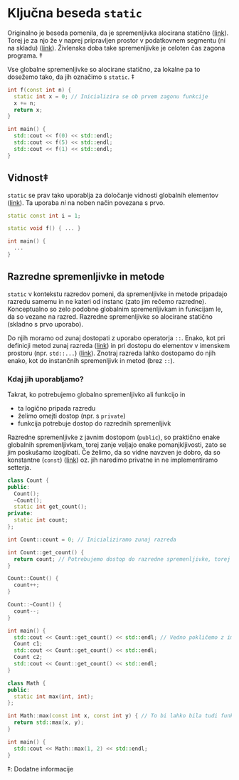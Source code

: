 # Ključna beseda ```static```

Originalno je beseda pomenila, da je spremenljivka alocirana statično ([link](https://en.wikipedia.org/wiki/Static_variable)). 
Torej je za njo že v naprej pripravljen prostor v podatkovnem segmentu (ni na skladu) ([link](https://en.wikipedia.org/wiki/Data_segment)).
Živlenska doba take spremenljivke je celoten čas zagona programa. ‡

Vse globalne spremenljivke so alocirane statično, za lokalne pa to dosežemo tako, da jih označimo s ```static```. ‡

```cpp
int f(const int n) {
  static int x = 0; // Inicializira se ob prvem zagonu funkcije
  x += n;
  return x;
}

int main() {
  std::cout << f(0) << std::endl;
  std::cout << f(5) << std::endl;
  std::cout << f(1) << std::endl;
}
```

## Vidnost‡

```static``` se prav tako uporablja za določanje vidnosti globalnih elementov ([link](https://en.cppreference.com/w/cpp/language/storage_duration#Linkage)).
Ta uporaba *ni* na noben način povezana s prvo.

```cpp
static const int i = 1;

static void f() { ... }

int main() {
  ...
}
```

## Razredne spremenljivke in metode

```static``` v kontekstu razredov pomeni, da spremenljivke in metode pripadajo razredu samemu in ne kateri od instanc (zato jim rečemo razredne).
Konceptualno so zelo podobne globalnim spremenljivkam in funkcijam le, da so vezane na razred.
Razredne spremenljivke so alocirane statično (skladno s prvo uporabo).

Do njih moramo od zunaj dostopati z uporabo operatorja ```::```.
Enako, kot pri definicji metod zunaj razreda ([link](https://en.cppreference.com/w/cpp/language/scope#Class_scope)) in pri dostopu do elementov v imenskem prostoru (npr. ```std::...```) ([link](https://en.cppreference.com/w/cpp/language/namespace)).
Znotraj razreda lahko dostopamo do njih enako, kot do instančnih spremenljivk in metod (brez ```::```).

### Kdaj jih uporabljamo?
Takrat, ko potrebujemo globalno spremenljivko ali funkcijo in
  * ta logično pripada razredu
  * želimo omejti dostop (npr. s ```private```)
  * funkcija potrebuje dostop do razrednih spremenljivk
  
Razredne spremenljivke z javnim dostopom (```public```), so praktično enake globalnih spremenljivkam, torej zanje veljajo enake pomanjkljivosti, zato se jim poskušamo izogibati.
Če želimo, da so vidne navzven je dobro, da so konstantne (```const```) ([link](https://isocpp.github.io/CppCoreGuidelines/CppCoreGuidelines#r6-avoid-non-const-global-variables)) oz. jih naredimo privatne in ne implementiramo setterja.

```cpp
class Count {
public:
  Count();
  ~Count();
  static int get_count();
private:
  static int count;
};

int Count::count = 0; // Inicializiramo zunaj razreda

int Count::get_count() {
  return count; // Potrebujemo dostop do razredne spremenljivke, torej static
}

Count::Count() {
  count++;
}

Count::~Count() {
  count--;
}  

int main() {
  std::cout << Count::get_count() << std::endl; // Vedno pokličemo z imenom razreda in ne instance
  Count c1;
  std::cout << Count::get_count() << std::endl;
  Count c2;
  std::cout << Count::get_count() << std::endl;
}
```

```cpp
class Math {
public:
  static int max(int, int);
};

int Math::max(const int x, const int y) { // To bi lahko bila tudi funkcija
  return std::max(x, y);
}

int main() {
  std::cout << Math::max(1, 2) << std::endl; 
}
```

‡: Dodatne informacije
